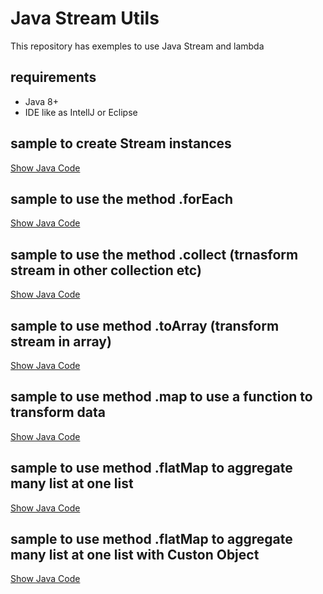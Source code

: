 # Java Stream Utils

This repository has exemples to use Java Stream and lambda

## requirements
 - Java 8+
 - IDE like as IntellJ or Eclipse

## sample to create Stream instances

[Show Java Code](operations/CreateInstanceOfStream.java)

## sample to use the method .forEach

[Show Java Code](operations/StreamForEachExemple.java)

## sample to use the method .collect (trnasform stream in other collection etc)

[Show Java Code](operations/StreamCollectSample.java)

## sample to use method .toArray (transform stream in array)

[Show Java Code](operations/StreamToArraySample.java)

## sample to use method .map to use a function to transform data

[Show Java Code](operations/StreamMapSample.java)

## sample to use method .flatMap to aggregate many list at one list

[Show Java Code](operations/StreamFlatMapSample.java)

## sample to use method .flatMap to aggregate many list at one list with Custon Object

[Show Java Code](operations/StreamFlatMapCustonObjectSample.java)
